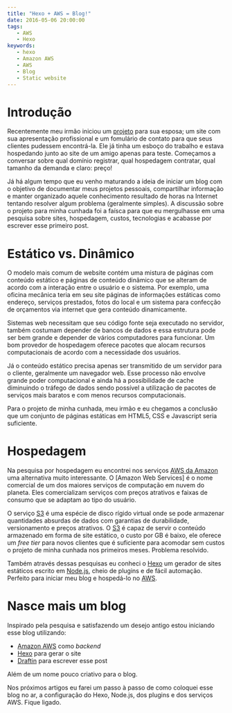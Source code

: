 ```yaml
---
title: "Hexo + AWS = Blog!"
date: 2016-05-06 20:00:00
tags:
   - AWS
   - Hexo
keywords:
   - hexo
   - Amazon AWS
   - AWS
   - Blog
   - Static website
---
```


# Introdução

Recentemente meu irmão iniciou um [projeto](http://counsellor.life) para sua esposa; um site com sua apresentação profissional e um fomulário de contato para que seus clientes pudessem encontrá-la. Ele já tinha um esboço do trabalho e estava hospedando junto ao site de um amigo apenas para teste. Começamos a conversar sobre qual domínio registrar, qual hospedagem contratar, qual tamanho da demanda e claro: preço! 

Já há algum tempo que eu venho maturando a ideia de iniciar um blog com o objetivo de documentar meus projetos pessoais, compartilhar informação e manter organizado aquele conhecimento resultado de horas na Internet tentando resolver algum problema (geralmente simples). A discussão sobre o projeto para minha cunhada foi a faísca para que eu mergulhasse em uma pesquisa sobre sites, hospedagem, custos, tecnologias e acabasse por escrever esse primeiro post.
<!-- more -->

# Estático vs. Dinâmico

O modelo mais comum de website contém uma mistura de páginas com conteúdo estático e páginas de conteúdo dinâmico que se alteram de acordo com a interação entre o usuário e o sistema. Por exemplo, uma oficina mecânica teria em seu site páginas de informações estáticas como endereço, serviços prestados, fotos do local e um sistema para confecção de orçamentos via internet que gera conteúdo dinamicamente.

Sistemas web necessitam que seu código fonte seja executado no servidor, também costumam depender de bancos de dados e essa estrutura pode ser bem grande e depender de vários computadores para funcionar. Um bom provedor de hospedagem oferece pacotes que alocam recursos computacionais de acordo com a necessidade dos usuários.

Já o conteúdo estático precisa apenas ser transmitido de um servidor para o cliente, geralmente um navegador web. Esse processo não envolve grande poder computacional e ainda há a possibilidade de cache diminuindo o tráfego de dados sendo possível a utilização de pacotes de serviços mais baratos e com menos recursos computacionais.

Para o projeto de minha cunhada, meu irmão e eu chegamos a conclusão que um conjunto de páginas estáticas em HTML5, CSS e Javascript seria suficiente. 

# Hospedagem

Na pesquisa por hospedagem eu encontrei nos serviços [AWS da Amazon][aws] uma alternativa muito interessante. O [Amazon Web Services] é o nome comercial de um dos maiores serviços de computação em nuvem do planeta. Eles comercializam serviços com preços atrativos e faixas de consumo que se adaptam ao tipo do usuário.

O serviço [S3][s3] é uma espécie de disco rígido virtual onde se pode armazenar quantidades absurdas de dados com garantias de durabilidade, versionamento e preços atrativos. O [S3][s3] é capaz de servir o conteúdo armazenado em forma de site estático, o custo por GB é baixo, ele oferece um _free tier_ para novos clientes que é suficiente para acomodar sem custos o projeto de minha cunhada nos primeiros meses. Problema resolvido.

Também através dessas pesquisas eu conheci o [Hexo][hx] um gerador de sites estáticos escrito em [Node.js][ns], cheio de plugins e de fácil automação. Perfeito para iniciar meu blog e hospedá-lo no [AWS][aws].

# Nasce mais um blog

Inspirado pela pesquisa e satisfazendo um desejo antigo estou iniciando esse blog utilizando:
+ [Amazon AWS][aws] como _backend_
+ [Hexo][hx] para gerar o site
+ [Draftin][draf] para escrever esse post

Além de um nome pouco criativo para o blog.

Nos próximos artigos eu farei um passo à passo de como coloquei esse blog no ar, a configuração do Hexo, Node.js, dos plugins e dos serviços AWS. Fique ligado.


[hx]: http://hexo.io/ "Hexo.io"
[ns]: http://nodejs.org "NodeJs.org"
[aws]: https://aws.amazon.com "Amazon Web Services"
[s3]: https://aws.amazon.com/s3 "Amazon Simple Storage  Service"
[draf]: https://draftin.com "WRITE BETTER WITH DRAFT"

